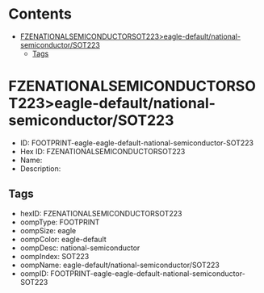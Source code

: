 



Contents
========

* [FZENATIONALSEMICONDUCTORSOT223>eagle-default/national-semiconductor/SOT223](#fzenationalsemiconductorsot223eagle-defaultnational-semiconductorsot223)
	* [Tags](#tags)

# FZENATIONALSEMICONDUCTORSOT223>eagle-default/national-semiconductor/SOT223

- ID: FOOTPRINT-eagle-eagle-default-national-semiconductor-SOT223
- Hex ID: FZENATIONALSEMICONDUCTORSOT223
- Name: 
- Description: 

## Tags

- hexID: FZENATIONALSEMICONDUCTORSOT223
- oompType: FOOTPRINT
- oompSize: eagle
- oompColor: eagle-default
- oompDesc: national-semiconductor
- oompIndex: SOT223
- oompName: eagle-default/national-semiconductor/SOT223
- oompID: FOOTPRINT-eagle-eagle-default-national-semiconductor-SOT223
